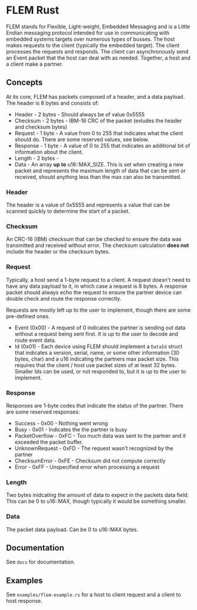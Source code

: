 # FLEM Rust

FLEM stands for Flexible, Light-weight, Embedded Messaging and is a Little Endian messaging protocol intended for use in communicating with embedded systems targets over numerous types of busses. The host makes requests to the client (typically the embedded target). The client processes the requests and responds. The client can asynchronously send an Event packet that the host can deal with as needed. Together, a host and a client make a partner.

## Concepts

At its core, FLEM has packets composed of a header, and a data payload. The header is 8 bytes and consists of:
- Header - 2 bytes - Should always be of value 0x5555
- Checksum - 2 bytes - IBM-16 CRC of the packet (exludes the header and checksum bytes)
- Request - 1 byte - A value from 0 to 255 that indicates what the client should do. There are some reserved values, see below.
- Response - 1 byte - A value of 0 to 255 that indicates an additional bit of information about the client.
- Length - 2 bytes - 
- Data - An array **up to** u16::MAX_SIZE. This is set when creating a new packet and represents the maximum length of data that can be sent or received, should anything less than the max can also be transmitted.

### Header
The header is a value of 0x5555 and represents a value that can be scanned quickly to determine the start of a packet.

### Checksum
An CRC-16 (IBM) checksum that can be checked to ensure the data was transmitted and received without error. The checksum calculation **does not** include the header or the checksum bytes.

### Request
Typically, a host send a 1-byte request to a client. A request doesn't need to have any data payload to it, in which case a request is 8 bytes. A response packet should always echo the request to ensure the partner device can double check and route the response correctly.

Requests are mostly left up to the user to implement, though there are some pre-defined ones.

- Event (0x00) - A request of 0 indicates the partner is sending out data without a request being sent first. It is up to the user to decode and route event data.
- Id (0x01) - Each device using FLEM should implement a `DataId` struct that indicates a version, serial, name, or some other information (30 bytes, char) and a u16 indicating the partners max packet size.  This requires that the client / host use packet sizes of at least 32 bytes. Smaller Ids can be used, or not responded to, but it is up to the user to implement.

### Response
Responses are 1-byte codes that indicate the status of the partner. There are some reserved responses:
- Success - 0x00 - Nothing went wrong
- Busy - 0x01 - Indicates the the partner is busy
- PacketOverflow - 0xFC - Too much data was sent to the partner and it exceeded the packet buffer.
- UnknownRequest - 0xFD - The request wasn't recognized by the partner
- ChecksumError - 0xFE - Checksum did not compute correctly
- Error - 0xFF - Unspecified error when processing a request

### Length
Two bytes inidcating the amount of data to expect in the packets data field. This can be 0 to u16::MAX, though typically it would be something smaller. 

### Data
The packet data payload. Can be 0 to u16::MAX bytes. 

## Documentation

See `docs` for documentation.

## Examples

See `examples/flem-example.rs` for a host to client request and a client to host response.
